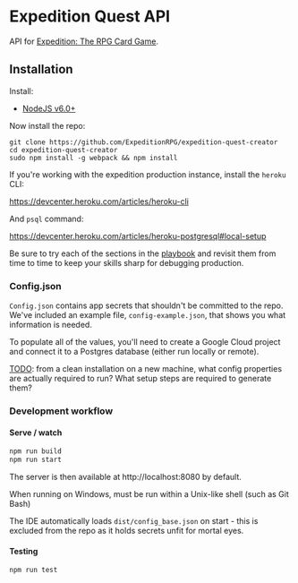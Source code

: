 # Expedition Quest API

API for [Expedition: The RPG Card Game](http://expeditiongame.com).

## Installation

Install:
- [NodeJS v6.0+](nodejs.org)

Now install the repo:

```shell
git clone https://github.com/ExpeditionRPG/expedition-quest-creator
cd expedition-quest-creator
sudo npm install -g webpack && npm install
```

If you're working with the expedition production instance, install the `heroku` CLI:

https://devcenter.heroku.com/articles/heroku-cli

And `psql` command:

https://devcenter.heroku.com/articles/heroku-postgresql#local-setup

Be sure to try each of the sections in the [playbook](docs/playbook.md) and revisit them from time to time to keep your skills sharp for debugging production.

### Config.json

`Config.json` contains app secrets that shouldn't be committed to the repo. We've included an example file, `config-example.json`, that shows you what information is needed.

To populate all of the values, you'll need to create a Google Cloud project and connect it to a Postgres database (either run locally or remote).

[TODO](https://github.com/ExpeditionRPG/expedition-quest-creator/issues/226): from a clean installation on a new machine, what config properties are actually required to run? What setup steps are required to generate them?

### Development workflow

#### Serve / watch

```sh
npm run build
npm run start
```

The server is then available at http://localhost:8080 by default.

When running on Windows, must be run within a Unix-like shell (such as Git Bash)

The IDE automatically loads `dist/config_base.json` on start - this is excluded from the repo as it holds secrets unfit for mortal eyes.

#### Testing

```sh
npm run test
```
